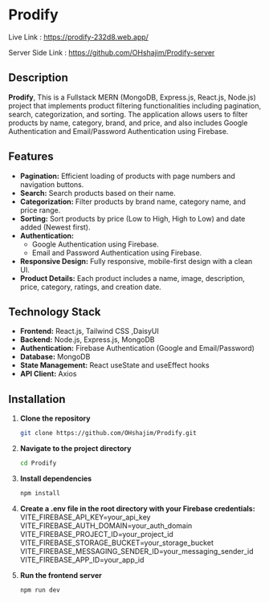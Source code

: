 # Prodify

Live Link : https://prodify-232d8.web.app/

Server Side Link : https://github.com/OHshajim/Prodify-server

## Description

**Prodify**, This is a Fullstack MERN (MongoDB, Express.js, React.js, Node.js) project that implements product filtering functionalities including pagination, search, categorization, and sorting. The application allows users to filter products by name, category, brand, and price, and also includes Google Authentication and Email/Password Authentication using Firebase.

## Features

- **Pagination:** Efficient loading of products with page numbers and navigation buttons.
- **Search:** Search products based on their name.
- **Categorization:** Filter products by brand name, category name, and price range.
- **Sorting:** Sort products by price (Low to High, High to Low) and date added (Newest first).
- **Authentication:**
  - Google Authentication using Firebase.
  - Email and Password Authentication using Firebase.
- **Responsive Design:** Fully responsive, mobile-first design with a clean UI.
- **Product Details:** Each product includes a name, image, description, price, category, ratings, and creation date.

## Technology Stack

- **Frontend:** React.js, Tailwind CSS ,DaisyUI
- **Backend:** Node.js, Express.js, MongoDB
- **Authentication:** Firebase Authentication (Google and Email/Password)
- **Database:** MongoDB
- **State Management:** React useState and useEffect hooks
- **API Client:** Axios

## Installation

1. **Clone the repository**
   ```bash
   git clone https://github.com/OHshajim/Prodify.git
   ```
2. **Navigate to the project directory**
   ```bash
   cd Prodify
   ```
3. **Install dependencies**
   ```bash
   npm install
   ```
4. **Create a .env file in the root directory with your Firebase credentials:**
   VITE_FIREBASE_API_KEY=your_api_key
   VITE_FIREBASE_AUTH_DOMAIN=your_auth_domain
   VITE_FIREBASE_PROJECT_ID=your_project_id
   VITE_FIREBASE_STORAGE_BUCKET=your_storage_bucket
   VITE_FIREBASE_MESSAGING_SENDER_ID=your_messaging_sender_id
   VITE_FIREBASE_APP_ID=your_app_id

5. **Run the frontend server**
   ```bash
   npm run dev
   ```